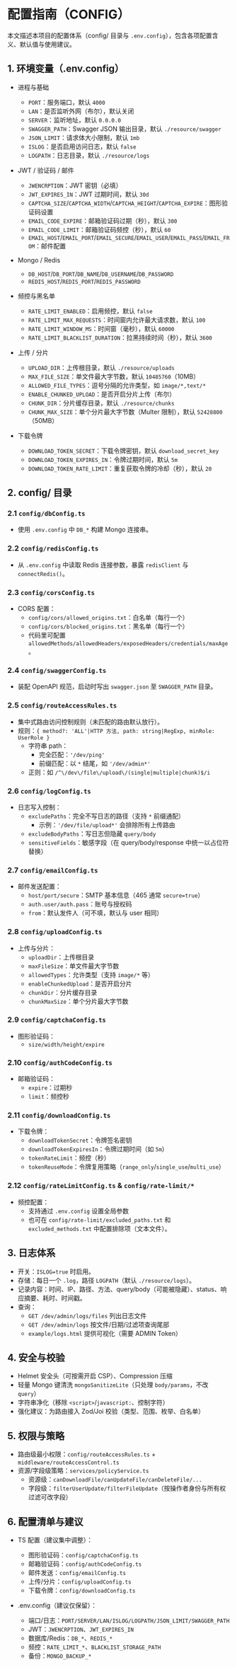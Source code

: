 # 配置指南（CONFIG）

本文描述本项目的配置体系（config/ 目录与 `.env.config`），包含各项配置含义、默认值与使用建议。

## 1. 环境变量（.env.config）

- 进程与基础
  - `PORT`：服务端口，默认 `4000`
  - `LAN`：是否监听外网（布尔），默认关闭
  - `SERVER`：监听地址，默认 `0.0.0.0`
  - `SWAGGER_PATH`：Swagger JSON 输出目录，默认 `./resource/swagger`
  - `JSON_LIMIT`：请求体大小限制，默认 `1mb`
  - `ISLOG`：是否启用访问日志，默认 `false`
  - `LOGPATH`：日志目录，默认 `./resource/logs`

- JWT / 验证码 / 邮件
  - `JWENCRPTION`：JWT 密钥（必填）
  - `JWT_EXPIRES_IN`：JWT 过期时间，默认 `30d`
  - `CAPTCHA_SIZE`/`CAPTCHA_WIDTH`/`CAPTCHA_HEIGHT`/`CAPTCHA_EXPIRE`：图形验证码设置
  - `EMAIL_CODE_EXPIRE`：邮箱验证码过期（秒），默认 `300`
  - `EMAIL_CODE_LIMIT`：邮箱验证码频控（秒），默认 `60`
  - `EMAIL_HOST`/`EMAIL_PORT`/`EMAIL_SECURE`/`EMAIL_USER`/`EMAIL_PASS`/`EMAIL_FROM`：邮件配置

- Mongo / Redis
  - `DB_HOST`/`DB_PORT`/`DB_NAME`/`DB_USERNAME`/`DB_PASSWORD`
  - `REDIS_HOST`/`REDIS_PORT`/`REDIS_PASSWORD`

- 频控与黑名单
  - `RATE_LIMIT_ENABLED`：启用频控，默认 `false`
  - `RATE_LIMIT_MAX_REQUESTS`：时间窗内允许最大请求数，默认 `100`
  - `RATE_LIMIT_WINDOW_MS`：时间窗（毫秒），默认 `60000`
  - `RATE_LIMIT_BLACKLIST_DURATION`：拉黑持续时间（秒），默认 `3600`

- 上传 / 分片
  - `UPLOAD_DIR`：上传根目录，默认 `./resource/uploads`
  - `MAX_FILE_SIZE`：单文件最大字节数，默认 `10485760`（10MB）
  - `ALLOWED_FILE_TYPES`：逗号分隔的允许类型，如 `image/*,text/*`
  - `ENABLE_CHUNKED_UPLOAD`：是否开启分片上传（布尔）
  - `CHUNK_DIR`：分片缓存目录，默认 `./resource/chunks`
  - `CHUNK_MAX_SIZE`：单个分片最大字节数（Multer 限制），默认 `52428800`（50MB）

- 下载令牌
  - `DOWNLOAD_TOKEN_SECRET`：下载令牌密钥，默认 `download_secret_key`
  - `DOWNLOAD_TOKEN_EXPIRES_IN`：令牌过期时间，默认 `5m`
  - `DOWNLOAD_TOKEN_RATE_LIMIT`：重复获取令牌的冷却（秒），默认 `20`

## 2. config/ 目录

### 2.1 `config/dbConfig.ts`
- 使用 `.env.config` 中 `DB_*` 构建 Mongo 连接串。

### 2.2 `config/redisConfig.ts`
- 从 `.env.config` 中读取 Redis 连接参数，暴露 `redisClient` 与 `connectRedis()`。

### 2.3 `config/corsConfig.ts`
- CORS 配置：
  - `config/cors/allowed_origins.txt`：白名单（每行一个）
  - `config/cors/blocked_origins.txt`：黑名单（每行一个）
  - 代码里可配置 `allowedMethods/allowedHeaders/exposedHeaders/credentials/maxAge`。

### 2.4 `config/swaggerConfig.ts`
- 装配 OpenAPI 规范，启动时写出 `swagger.json` 至 `SWAGGER_PATH` 目录。

### 2.5 `config/routeAccessRules.ts`
- 集中式路由访问控制规则（未匹配的路由默认放行）。
- 规则：`{ method?: 'ALL'|HTTP 方法, path: string|RegExp, minRole: UserRole }`
  - 字符串 path：
    - 完全匹配：`'/dev/ping'`
    - 前缀匹配：以 `*` 结尾，如 `'/dev/admin*'`
  - 正则：如 `/^\/dev\/file\/upload\/(single|multiple|chunk)$/i`

### 2.6 `config/logConfig.ts`
- 日志写入控制：
  - `excludePaths`：完全不写日志的路径（支持 `*` 前缀通配）
    - 示例：`'/dev/file/upload*'` 会排除所有上传路由
  - `excludeBodyPaths`：写日志但隐藏 `query/body`
  - `sensitiveFields`：敏感字段（在 query/body/response 中统一以占位符替换）

### 2.7 `config/emailConfig.ts`
- 邮件发送配置：
  - `host/port/secure`：SMTP 基本信息（465 通常 `secure=true`）
  - `auth.user/auth.pass`：账号与授权码
  - `from`：默认发件人（可不填，默认与 user 相同）

### 2.8 `config/uploadConfig.ts`
- 上传与分片：
  - `uploadDir`：上传根目录
  - `maxFileSize`：单文件最大字节数
  - `allowedTypes`：允许类型（支持 `image/*` 等）
  - `enableChunkedUpload`：是否开启分片
  - `chunkDir`：分片缓存目录
  - `chunkMaxSize`：单个分片最大字节数

### 2.9 `config/captchaConfig.ts`
- 图形验证码：
  - `size/width/height/expire`

### 2.10 `config/authCodeConfig.ts`
- 邮箱验证码：
  - `expire`：过期秒
  - `limit`：频控秒

### 2.11 `config/downloadConfig.ts`
- 下载令牌：
  - `downloadTokenSecret`：令牌签名密钥
  - `downloadTokenExpiresIn`：令牌过期时间（如 `5m`）
  - `tokenRateLimit`：频控（秒）
  - `tokenReuseMode`：令牌复用策略（`range_only`/`single_use`/`multi_use`）

### 2.12 `config/rateLimitConfig.ts` & `config/rate-limit/*`
- 频控配置：
  - 支持通过 `.env.config` 设置全局参数
  - 也可在 `config/rate-limit/excluded_paths.txt` 和 `excluded_methods.txt`
    中配置排除项（文本文件）。

## 3. 日志体系

- 开关：`ISLOG=true` 时启用。
- 存储：每日一个 `.log`，路径 `LOGPATH`（默认 `./resource/logs`）。
- 记录内容：时间、IP、路径、方法、query/body（可能被隐藏）、status、响应摘要、耗时、时间戳。
- 查询：
  - `GET /dev/admin/logs/files` 列出日志文件
  - `GET /dev/admin/logs` 按文件/日期/过滤项查询尾部
  - `example/logs.html` 提供可视化（需要 ADMIN Token）

## 4. 安全与校验

- Helmet 安全头（可按需开启 CSP）、Compression 压缩
- 轻量 Mongo 键清洗 `mongoSanitizeLite`（只处理 `body/params`，不改 `query`）
- 字符串净化（移除 `<script>`/`javascript:`、控制字符）
- 强化建议：为路由接入 Zod/Joi 校验（类型、范围、枚举、白名单）

## 5. 权限与策略

- 路由级最小权限：`config/routeAccessRules.ts` + `middleware/routeAccessControl.ts`
- 资源/字段级策略：`services/policyService.ts`
  - 资源级：`canDownloadFile/canUpdateFile/canDeleteFile/...`
  - 字段级：`filterUserUpdate/filterFileUpdate`（按操作者身份与所有权过滤可改字段）
## 6. 配置清单与建议

- TS 配置（建议集中调整）：
  - 图形验证码：`config/captchaConfig.ts`
  - 邮箱验证码：`config/authCodeConfig.ts`
  - 邮件发送：`config/emailConfig.ts`
  - 上传/分片：`config/uploadConfig.ts`
  - 下载令牌：`config/downloadConfig.ts`

- .env.config（建议仅保留）：
  - 端口/日志：`PORT/SERVER/LAN/ISLOG/LOGPATH/JSON_LIMIT/SWAGGER_PATH`
  - JWT：`JWENCRPTION`、`JWT_EXPIRES_IN`
  - 数据库/Redis：`DB_*`、`REDIS_*`
  - 频控：`RATE_LIMIT_*`、`BLACKLIST_STORAGE_PATH`
  - 备份：`MONGO_BACKUP_*`
